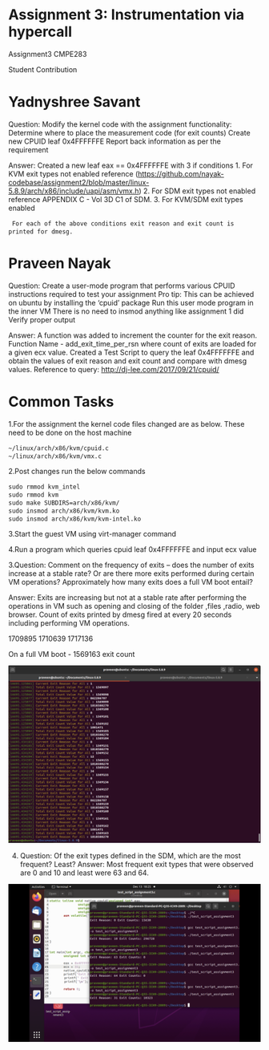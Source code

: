 # Assignment 3: Instrumentation via hypercall
Assignment3 CMPE283

Student Contribution

Yadnyshree Savant
=================
Question: Modify the kernel code with the assignment functionality:
Determine where to place the measurement code (for exit counts) 
Create new CPUID leaf 0x4FFFFFFE
Report back information as per the requirement

Answer: Created a new leaf eax == 0x4FFFFFFE with 3 if conditions
	 1. For KVM exit types not enabled 
	 		reference (https://github.com/nayak-codebase/assignment2/blob/master/linux-5.8.9/arch/x86/include/uapi/asm/vmx.h)
	 2. For SDM exit types not enabled 
	 		reference APPENDIX C - Vol 3D C1 of SDM.
	 3. For KVM/SDM exit types enabled	
	 
	 For each of the above conditions exit reason and exit count is printed for dmesg.

Praveen Nayak
=============
Question: Create a user-mode program that performs various CPUID instructions required to test your assignment
Pro tip: This can be achieved on ubuntu by installing the ‘cpuid’ package Run this user mode program in the inner VM
There is no need to insmod anything like assignment 1 did
Verify proper output

Answer: A function was added to increment the counter for the exit reason.
 Function Name - add_exit_time_per_rsn where count of exits are loaded for a given ecx value.
 Created a Test Script to query the leaf 0x4FFFFFFE and obtain the values of exit reason and exit count and compare with dmesg values.
 Reference to query: http://dj-lee.com/2017/09/21/cpuid/

Common Tasks
=============
1.For the assignment the kernel code files changed are as below. These need to be done on the host machine

	~/linux/arch/x86/kvm/cpuid.c
	~/linux/arch/x86/kvm/vmx.c

2.Post changes run the below commands

	sudo rmmod kvm_intel
	sudo rmmod kvm
	sudo make SUBDIRS=arch/x86/kvm/
	sudo insmod arch/x86/kvm/kvm.ko
	sudo insmod arch/x86/kvm/kvm-intel.ko
 
3.Start the guest VM using virt-manager command

4.Run a program which queries cpuid leaf 0x4FFFFFFE and input ecx value

3.Question: Comment on the frequency of exits – does the number of exits increase at a stable rate? Or are there more exits performed during certain VM operations? Approximately how many exits does a full VM boot entail?

Answer: Exits are increasing but not at a stable rate after performing the operations in VM such as opening and closing of the folder ,files ,radio, web browser.
Count of exits printed by dmesg fired at every 20 seconds including performing VM operations.

1709895
1710639
1717136

On a full VM boot - 1569163 exit count

![](images/Total_VM_EXIT_On_Boot-EPT1.png)


4. Question: Of the exit types defined in the SDM, which are the most frequent? Least?
Answer: Most frequent exit types that were observed are 0 and 10 and least were 63 and 64.

![](images/Max_Min_Exits_Observed.png)






